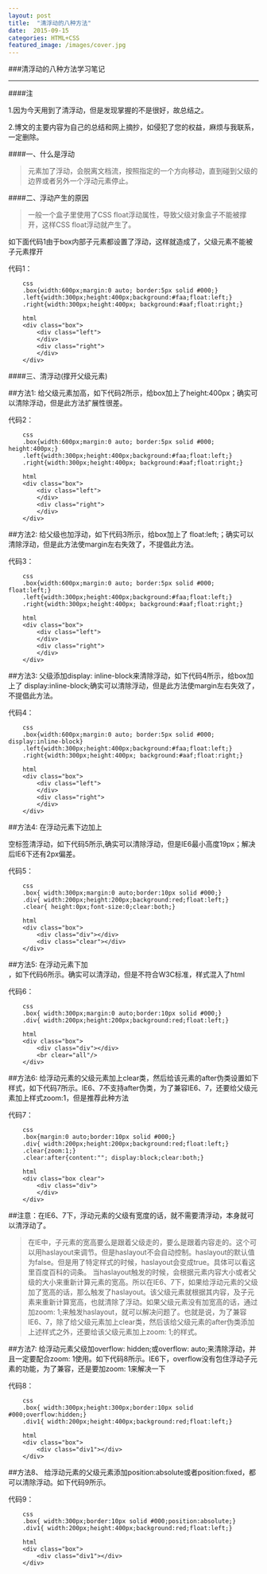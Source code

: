 ```yaml
---
layout: post
title:  "清浮动的八种方法"
date:  2015-09-15
categories: HTML+CSS
featured_image: /images/cover.jpg
---
```


###清浮动的八种方法学习笔记

---

####注

1.因为今天用到了清浮动，但是发现掌握的不是很好，故总结之。

2.博文的主要内容为自己的总结和网上摘抄，如侵犯了您的权益，麻烦与我联系，一定删除。

####一、什么是浮动

>元素加了浮动，会脱离文档流，按照指定的一个方向移动，直到碰到父级的边界或者另外一个浮动元素停止。

####二、浮动产生的原因

>一般一个盒子里使用了CSS float浮动属性，导致父级对象盒子不能被撑开，这样CSS float浮动就产生了。

如下面代码1由于box内部子元素都设置了浮动，这样就造成了，父级元素不能被子元素撑开

代码1：

        css
        .box{width:600px;margin:0 auto; border:5px solid #000;}
        .left{width:300px;height:400px;background:#faa;float:left;}
        .right{width:300px;height:400px; background:#aaf;float:right;}
        
        html
        <div class="box">
            <div class="left">
            </div>
            <div class="right">
            </div>
        </div>

####三、清浮动(撑开父级元素)

##方法1:
给父级元素加高，如下代码2所示，给box加上了height:400px；确实可以清除浮动，但是此方法扩展性很差。

代码2：

        css
        .box{width:600px;margin:0 auto; border:5px solid #000; height:400px;}
        .left{width:300px;height:400px;background:#faa;float:left;}
        .right{width:300px;height:400px; background:#aaf;float:right;}
        
        html
        <div class="box">
            <div class="left">
            </div>
            <div class="right">
            </div>
        </div>


##方法2:
给父级也加浮动，如下代码3所示，给box加上了 float:left;；确实可以清除浮动，但是此方法使margin左右失效了，不提倡此方法。

代码3：

        css
        .box{width:600px;margin:0 auto; border:5px solid #000; float:left;}
        .left{width:300px;height:400px;background:#faa;float:left;}
        .right{width:300px;height:400px; background:#aaf;float:right;}
        
        html
        <div class="box">
            <div class="left">
            </div>
            <div class="right">
            </div>
        </div>

##方法3:
父级添加display: inline-block来清除浮动，如下代码4所示，给box加上了 display:inline-block;确实可以清除浮动，但是此方法使margin左右失效了，不提倡此方法。

代码4：

        css
        .box{width:600px;margin:0 auto; border:5px solid #000; display:inline-block}
        .left{width:300px;height:400px;background:#faa;float:left;}
        .right{width:300px;height:400px; background:#aaf;float:right;}
        
        html
        <div class="box">
            <div class="left">
            </div>
            <div class="right">
            </div>
        </div>

##方法4:
在浮动元素下边加上<div class=”clear”></div>空标签清浮动，如下代码5所示,确实可以清除浮动，但是IE6最小高度19px；解决后IE6下还有2px偏差。

代码5：
        
        css
        .box{ width:300px;margin:0 auto;border:10px solid #000;}
        .div{ width:200px;height:200px;background:red;float:left;}
        .clear{ height:0px;font-size:0;clear:both;}
        
        html
        <div class="box">
            <div class="div"></div>
            <div class="clear"></div>
        </div>


##方法5:
在浮动元素下加<br clear="all"/>，如下代码6所示。确实可以清浮动，但是不符合W3C标准，样式混入了html

代码6：

        css
        .box{ width:300px;margin:0 auto;border:10px solid #000;}
        .div{ width:200px;height:200px;background:red;float:left;}
        
        html
        <div class="box">
            <div class="div"></div>
            <br clear="all"/>
        </div>

##方法6:
给浮动元素的父级元素加上clear类，然后给该元素的after伪类设置如下样式，如下代码7所示。IE6、7不支持after伪类，为了兼容IE6、7，还要给父级元素加上样式zoom:1，但是推荐此种方法

代码7：

        css
        .box{margin:0 auto;border:10px solid #000;}
        .div{ width:200px;height:200px;background:red;float:left;}
        .clear{zoom:1;}
        .clear:after{content:""; display:block;clear:both;}
        
        html
        <div class="box clear">
            <div class="div">  
            </div>
        </div>


##注意：在IE6、7下，浮动元素的父级有宽度的话，就不需要清浮动，本身就可以清浮动了。
>在IE中，子元素的宽高要么是跟着父级走的，要么是跟着内容走的。这个可以用haslayout来调节。但是haslayout不会自动控制。haslayout的默认值为false。但是用了特定样式的时候，haslayout会变成true。具体可以看这里百度百科的词条。
>当haslayout触发的时候，会根据元素内容大小或者父级的大小来重新计算元素的宽高。所以在IE6、7下，如果给浮动元素的父级加了宽高的话，那么触发了haslayout。该父级元素就根据其内容，及子元素来重新计算宽高，也就清除了浮动。如果父级元素没有加宽高的话，通过加zoom: 1;来触发haslayout，就可以解决问题了。也就是说，为了兼容IE6、7，除了给父级元素加上clear类，然后该给父级元素的after伪类添加上述样式之外，还要给该父级元素加上zoom: 1;的样式。


##方法7:
给浮动元素父级加overflow: hidden;或overflow: auto;来清除浮动，并且一定要配合zoom: 1使用。如下代码8所示。IE6下，overflow没有包住浮动子元素的功能，为了兼容，还是要加zoom: 1来解决一下

代码8：

        css
        .box{ width:300px;height:300px;border:10px solid #000;overflow:hidden;}
        .div1{ width:200px;height:400px;background:red;float:left;}

        html
        <div class="box">
            <div class="div1"></div>
        </div>

##方法8、
给浮动元素的父级元素添加position:absolute或者position:fixed，都可以清除浮动。如下代码9所示。

代码9：

        css
        .box{ width:300px;border:10px solid #000;position:absolute;}
        .div1{ width:200px;height:400px;background:red;float:left;}
        
        html
        <div class="box">
            <div class="div1"></div>
        </div>



